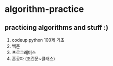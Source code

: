 # algorithm-practice
practicing algorithms and stuff :)
---
1. codeup python 100제 기초
2. 백준
3. 프로그래머스
4. 혼공파 (조건문~클래스)
